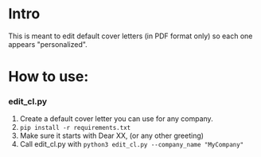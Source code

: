 # Intro 
This is meant to edit default cover letters (in PDF format only) so each one
appears "personalized".

# How to use:


### edit_cl.py

1. Create a default cover letter you can use for any company.
2. `pip install -r requirements.txt`
2. Make sure it starts with Dear XX, (or any other greeting)
3. Call edit_cl.py with `python3 edit_cl.py --company_name "MyCompany"`